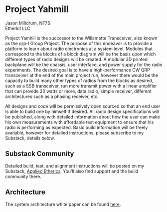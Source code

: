 # Project Yahmill
Jason Milldrum, NT7S<br/>
Etherkit LLC<br/>

Project Yamhill is the successor to the Willamette Transceiver, also known as the qrp-l Group Project. The purpose of this endeavor is to provide a platform to learn about radio electronics at a system level. Modules that correspond to the blocks of a block diagram will be the basis upon which different types of radio designs will be created. A modular 3D printed backplane will be the chassis, user interface, and power supply for the radio experiments. The desired goal is to have a high-performance CW QRP transceiver at the end of the main project run, however there would be the capacity to build many other types of radios from the blocks as desired, such as a SSB transceiver, run more transmit power with a linear amplifier that can provide 20 watts or more, data radio, simple receiver, different architectures such as a phasing receiver, etc.

All designs and code will be permissively open sourced so that an end user is able to build one by himself if desired. All radio design specifications will be published, along with detailed information about how the user can make his own measurements with affordable test equipment to ensure that his radio is performing as expected. Basic build information will be freely available, however for detailed instructions, please subscribe to my Substack, details below.

## Substack Community
Detailed build, test, and alignment instructions will be posted on my Substack, [Applied Etherics](https://nt7s.substack.com/). You'll also find support and the build community there.

## Architecture
The system architecture white paper can be found [here](YamhillArchitecture.md).